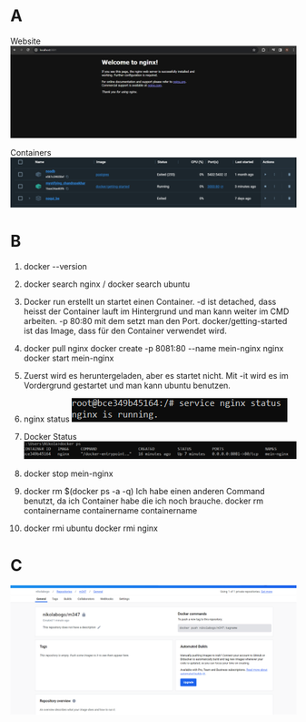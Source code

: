 # A
Website
![Screenshot details page](https://github.com/NikolaBogosavljevic/M347_NiBog/blob/main/KN01/nginx-site.png)

Containers
![Screenshot details page](https://github.com/NikolaBogosavljevic/M347_NiBog/blob/main/KN01/containers.png)

# B
1. docker --version
   
2. docker search nginx / docker search ubuntu

3. Docker run erstellt un startet einen Container. -d ist detached, dass heisst der Container lauft im Hintergrund und man kann weiter im CMD arbeiten. -p 80:80 mit dem setzt man den Port. docker/getting-started ist das Image, dass für den Container verwendet wird.

4. docker pull nginx
   docker create -p 8081:80 --name mein-nginx nginx
   docker start mein-nginx

5. Zuerst wird es heruntergeladen, aber es startet nicht. Mit -it wird es im Vordergrund gestartet und man kann ubuntu benutzen.

6. nginx status
   ![Screenshot details page](https://github.com/NikolaBogosavljevic/M347_NiBog/blob/main/KN01/nginxstatus.png)

7. Docker Status
      ![Screenshot details page](https://github.com/NikolaBogosavljevic/M347_NiBog/blob/main/KN01/dockerps.png)

8. docker stop mein-nginx

9. docker rm $(docker ps -a -q)
Ich habe einen anderen Command benutzt, da ich Container habe die ich noch brauche.
docker rm containername containername containername

10. docker rmi ubuntu
    docker rmi nginx

# C
![Screenshot details page](https://github.com/NikolaBogosavljevic/M347_NiBog/blob/main/KN01/repositoryempty.png)
